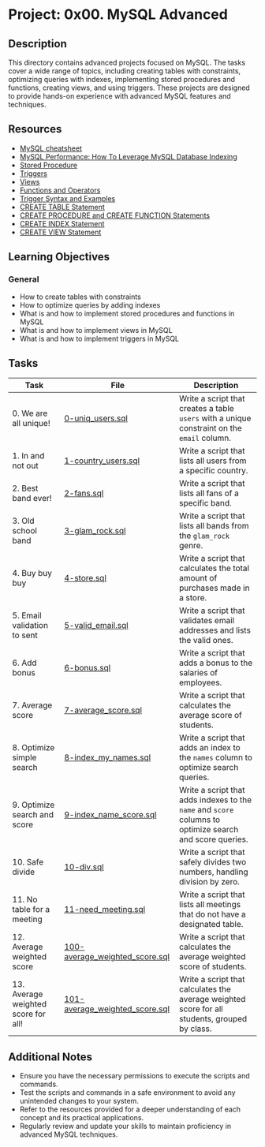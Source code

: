 # Project: 0x00. MySQL Advanced

## Description

This directory contains advanced projects focused on MySQL. The tasks cover a wide range of topics, including creating tables with constraints, optimizing queries with indexes, implementing stored procedures and functions, creating views, and using triggers. These projects are designed to provide hands-on experience with advanced MySQL features and techniques.

## Resources

- [MySQL cheatsheet](https://devhints.io/mysql)
- [MySQL Performance: How To Leverage MySQL Database Indexing](https://www.percona.com/blog/2019/02/20/mysql-performance-how-to-leverage-mysql-database-indexing/)
- [Stored Procedure](https://dev.mysql.com/doc/refman/8.0/en/stored-routines.html)
- [Triggers](https://dev.mysql.com/doc/refman/8.0/en/triggers.html)
- [Views](https://dev.mysql.com/doc/refman/8.0/en/create-view.html)
- [Functions and Operators](https://dev.mysql.com/doc/refman/8.0/en/functions.html)
- [Trigger Syntax and Examples](https://dev.mysql.com/doc/refman/8.0/en/trigger-syntax.html)
- [CREATE TABLE Statement](https://dev.mysql.com/doc/refman/8.0/en/create-table.html)
- [CREATE PROCEDURE and CREATE FUNCTION Statements](https://dev.mysql.com/doc/refman/8.0/en/create-procedure.html)
- [CREATE INDEX Statement](https://dev.mysql.com/doc/refman/8.0/en/create-index.html)
- [CREATE VIEW Statement](https://dev.mysql.com/doc/refman/8.0/en/create-view.html)

## Learning Objectives

### General

- How to create tables with constraints
- How to optimize queries by adding indexes
- What is and how to implement stored procedures and functions in MySQL
- What is and how to implement views in MySQL
- What is and how to implement triggers in MySQL

## Tasks

| Task                                | File                                                               | Description                                                                                              |
| ----------------------------------- | ------------------------------------------------------------------ | -------------------------------------------------------------------------------------------------------- |
| 0. We are all unique!               | [0-uniq_users.sql](./0-uniq_users.sql)                             | Write a script that creates a table `users` with a unique constraint on the `email` column.              |
| 1. In and not out                   | [1-country_users.sql](./1-country_users.sql)                       | Write a script that lists all users from a specific country.                                             |
| 2. Best band ever!                  | [2-fans.sql](./2-fans.sql)                                         | Write a script that lists all fans of a specific band.                                                   |
| 3. Old school band                  | [3-glam_rock.sql](./3-glam_rock.sql)                               | Write a script that lists all bands from the `glam_rock` genre.                                          |
| 4. Buy buy buy                      | [4-store.sql](./4-store.sql)                                       | Write a script that calculates the total amount of purchases made in a store.                            |
| 5. Email validation to sent         | [5-valid_email.sql](./5-valid_email.sql)                           | Write a script that validates email addresses and lists the valid ones.                                  |
| 6. Add bonus                        | [6-bonus.sql](./6-bonus.sql)                                       | Write a script that adds a bonus to the salaries of employees.                                           |
| 7. Average score                    | [7-average_score.sql](./7-average_score.sql)                       | Write a script that calculates the average score of students.                                            |
| 8. Optimize simple search           | [8-index_my_names.sql](./8-index_my_names.sql)                     | Write a script that adds an index to the `names` column to optimize search queries.                      |
| 9. Optimize search and score        | [9-index_name_score.sql](./9-index_name_score.sql)                 | Write a script that adds indexes to the `name` and `score` columns to optimize search and score queries. |
| 10. Safe divide                     | [10-div.sql](./10-div.sql)                                         | Write a script that safely divides two numbers, handling division by zero.                               |
| 11. No table for a meeting          | [11-need_meeting.sql](./11-need_meeting.sql)                       | Write a script that lists all meetings that do not have a designated table.                              |
| 12. Average weighted score          | [100-average_weighted_score.sql](./100-average_weighted_score.sql) | Write a script that calculates the average weighted score of students.                                   |
| 13. Average weighted score for all! | [101-average_weighted_score.sql](./101-average_weighted_score.sql) | Write a script that calculates the average weighted score for all students, grouped by class.            |

## Additional Notes

- Ensure you have the necessary permissions to execute the scripts and commands.
- Test the scripts and commands in a safe environment to avoid any unintended changes to your system.
- Refer to the resources provided for a deeper understanding of each concept and its practical applications.
- Regularly review and update your skills to maintain proficiency in advanced MySQL techniques.
